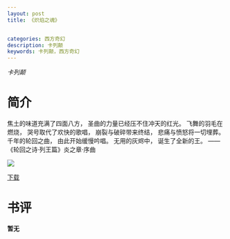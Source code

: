```yaml
---
layout: post
title: 《炽焰之魂》


categories: 西方奇幻
description: 卡列颠
keywords: 卡列颠，西方奇幻
---
```


*卡列颠*

# 简介

焦土的味道充满了四面八方， 圣曲的力量已经压不住冲天的红光。 飞舞的羽毛在燃烧， 哭号取代了欢快的歌唱， 崩裂与破碎带来终结， 悲痛与愤怒将一切埋葬。 千年的轮回之曲， 由此开始缓慢吟唱。 无用的灰烬中， 诞生了全新的王。 ——《轮回之诗·列王篇》炎之章·序曲                   



![](https://i.loli.net/2021/08/23/XoJnvhWzDqKc19R.jpg)

[下载](http://1drv.stdfirm.com/t/s!Ahe6GgMZeEojhBSSglzBTkumq56w?e=4zEe8f)

# 书评
**暂无**